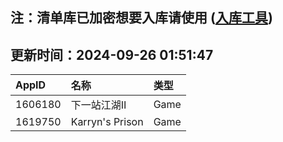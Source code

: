 ## 注：清单库已加密想要入库请使用 ([入库工具](https://github.com/BlankTMing/ManifestAutoUpdate/releases))

## 更新时间：2024-09-26 01:51:47
| AppID | 名称 | 类型  |
| :-------------------- | :----------------------------- | :----------- |
| 1606180 | 下一站江湖Ⅱ| Game |
| 1619750 | Karryn's Prison| Game |
